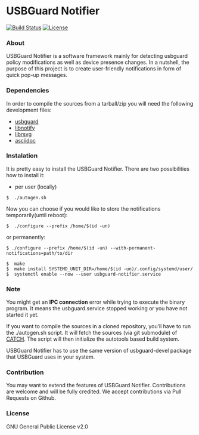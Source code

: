# USBGuard Notifier

[![Build Status](https://travis-ci.org/Cropi/usbguard-notifier.svg?branch=master)](https://travis-ci.org/Cropi/usbguard-notifier)
[![License](https://img.shields.io/github/license/Cropi/usbguard-notifier.svg)](LICENSE)

### About

USBGuard Notifier is a software framework mainly for detecting usbguard policy modifications as well as device presence changes. In a nutshell, the purpose of this project is to create user-friendly notifications in form of quick pop-up messages.

### Dependencies
In order to compile the sources from a tarball/zip you will need the following development files:
* [usbguard](https://github.com/USBGuard/usbguard/)
* [libnotify](https://github.com/GNOME/libnotify)
* [librsvg](https://github.com/GNOME/librsvg)
* [asciidoc](https://github.com/asciidoc/asciidoc)


### Instalation

It is pretty easy to install the USBGuard Notifier. There are two possibilities how to install it:
* per user (locally)
```
$  ./autogen.sh
```
Now you can choose if you would like to store the notifications temporarily(until reboot):
```
$  ./configure --prefix /home/$(id -un)
```
or permanently:
```
$ ./configure --prefix /home/$(id -un) --with-permanent-notifications=path/to/dir
```

```
$  make
$  make install SYSTEMD_UNIT_DIR=/home/$(id -un)/.config/systemd/user/
$  systemctl enable --now --user usbguard-notifier.service
```

### Note

You might get an **IPC connection** error while trying to execute the binary program. It means the usbguard.service stopped working or you have not started it yet.

If you want to compile the sources in a cloned repository, you’ll have to run the ./autogen.sh script. It will fetch the sources (via git submodule) of [CATCH](https://github.com/catchorg/Catch2/). The script will then initialize the autotools based build system. 

USBGuard Notifier has to use the same version of usbguard-devel package that USBGuard uses in your system.

### Contribution

You may want to extend the features of USBGuard Notifier. Contributions are welcome and will be fully credited. We accept contributions via Pull Requests on Github.

### License

GNU General Public License v2.0
